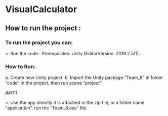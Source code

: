 # VisualCalculator
## How to run the project :

### To run the project you can:
➢ Run the code :
Prerequisites: Unity (EditorVersion: 2019.2.5f1).

### How to Run:
a. Create new Unity project.
b. Import the Unity package "Team_8" in folder “code” in the project, then run scene “project”

##OR

➢ Use the app directly it is attached in the zip file, in a folder name “application”, run the “Team_8.exe” file.
